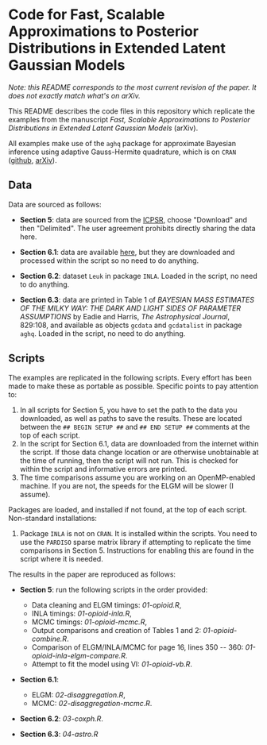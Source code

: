 # Code for Fast, Scalable Approximations to Posterior Distributions in Extended Latent Gaussian Models

*Note: this README corresponds to the most current revision of the paper. It does not exactly match what's on arXiv.*

This README describes the code files in this repository which replicate the examples from the manuscript *Fast, Scalable Approximations to Posterior Distributions in Extended Latent Gaussian Models* (arXiv).

All examples make use of the `aghq` package for approximate Bayesian inference using adaptive Gauss-Hermite quadrature, which is on `CRAN` ([github](https://github.com/awstringer1/aghq/), [arXiv](https://arxiv.org/abs/2101.04468)).

## Data

Data are sourced as follows:

- **Section 5**: data are sourced from the [ICPSR](https://www.icpsr.umich.edu/web/ICPSR/studies/30122), choose "Download" and then "Delimited". The user agreement prohibits directly sharing the data here.

- **Section 6.1**: data are available [here](https://github.com/aknandi/disaggregation_paper/tree/master/data), but they are downloaded and processed within the script so no need to do anything.

- **Section 6.2**: dataset `Leuk` in package `INLA`. Loaded in the script, no need to do anything.

- **Section 6.3**: data are printed in Table 1 of *BAYESIAN MASS ESTIMATES OF THE MILKY WAY: THE DARK AND LIGHT SIDES OF PARAMETER ASSUMPTIONS* by Eadie and Harris, *The Astrophysical Journal*, 829:108, and available as objects `gcdata` and `gcdatalist` in package `aghq`. Loaded in the script, no need to do anything.

## Scripts

The examples are replicated in the following scripts. Every effort has been made to make these as portable as possible. Specific points to pay attention to:

1. In all scripts for Section 5, you have to set the path to the data you downloaded, as well as paths to save the results. These are located between the `## BEGIN SETUP ##` and `## END SETUP ##` comments at the top of each script.
2. In the script for Section 6.1, data are downloaded from the internet within the script. If those data change location or are otherwise unobtainable at the time of running, then the script will not run. This is checked for within the script and informative errors are printed.
3. The time comparisons assume you are working on an OpenMP-enabled machine. If you are not, the speeds for the ELGM will be slower (I assume).

Packages are loaded, and installed if not found, at the top of each script. Non-standard installations:

1. Package `INLA` is not on `CRAN`. It is installed within the scripts. You need to use the `PARDISO` sparse matrix library if attempting to replicate the time comparisons in Section 5. Instructions for enabling this are found in the script where it is needed.

The results in the paper are reproduced as follows:

- **Section 5**: run the following scripts in the order provided:
  - Data cleaning and ELGM timings: *01-opioid.R*,
  - INLA timings: *01-opioid-inla.R*,
  - MCMC timings: *01-opioid-mcmc.R*,
  - Output comparisons and creation of Tables 1 and 2: *01-opioid-combine.R*.
  - Comparison of ELGM/INLA/MCMC for page 16, lines 350 -- 360: *01-opioid-inla-elgm-compare.R*.
  - Attempt to fit the model using VI: *01-opioid-vb.R*.

- **Section 6.1**:
  - ELGM: *02-disaggregation.R*,
  - MCMC: *02-disaggregation-mcmc.R*.

- **Section 6.2**: *03-coxph.R*.

- **Section 6.3**: *04-astro.R*

